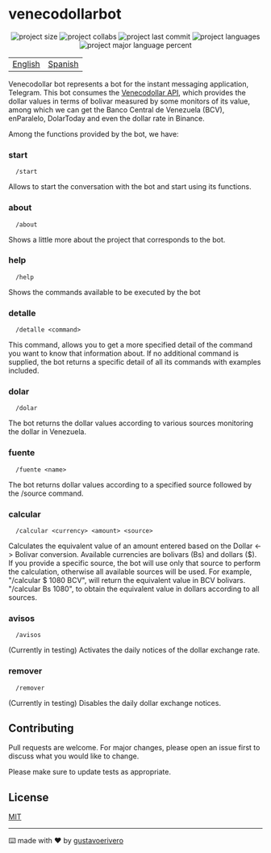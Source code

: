 # venecodollarbot

<div align="center">
  <img src="https://img.shields.io/github/repo-size/gustavoerivero/venecodollarbot" alt="project size" />
  <img src="https://img.shields.io/github/contributors/gustavoerivero/venecodollarbot" alt="project collabs" />
  <img src="https://img.shields.io/github/last-commit/gustavoerivero/venecodollarbot" alt="project last commit" />
  <img src="https://img.shields.io/github/languages/count/gustavoerivero/venecodollarbot" alt="project languages" />
  <img src="https://img.shields.io/github/languages/top/gustavoerivero/venecodollarbot" alt="project major language percent" />
</div>

<div align="center">
  <table>
      <tr>
          <!-- Do not translate this table -->
          <td><a href="./README.md"> English </a></td>
          <td><a href="./README-ES.md"> Spanish </a></td>
      </tr>
  </table>
</div>

Venecodollar bot represents a bot for the instant messaging application, Telegram. This bot consumes the [Venecodollar API](https://github.com/gustavoerivero/venecodollar), which provides the dollar values in terms of bolivar measured by some monitors of its value, among which we can get the Banco Central de Venezuela (BCV), enParalelo, DolarToday and even the dollar rate in Binance.

Among the functions provided by the bot, we have:

### start
```http
  /start
```

Allows to start the conversation with the bot and start using its functions.

### about
```http
  /about
```

Shows a little more about the project that corresponds to the bot.

### help
```http
  /help
```

Shows the commands available to be executed by the bot

### detalle
```http
  /detalle <command>
```

This command, allows you to get a more specified detail of the command you want to know that information about. If no additional command is supplied, the bot returns a specific detail of all its commands with examples included.

### dolar
```http
  /dolar
```

The bot returns the dollar values according to various sources monitoring the dollar in Venezuela.

### fuente
```http
  /fuente <name>
```

The bot returns dollar values according to a specified source followed by the /source command.

### calcular
```http
  /calcular <currency> <amount> <source>
```

Calculates the equivalent value of an amount entered based on the Dollar <-> Bolivar conversion. Available currencies are bolivars (Bs) and dollars ($). If you provide a specific source, the bot will use only that source to perform the calculation, otherwise all available sources will be used. For example, "/calcular $ 1080 BCV", will return the equivalent value in BCV bolivars. "/calcular Bs 1080", to obtain the equivalent value in dollars according to all sources.

### avisos
```http
  /avisos
```

(Currently in testing) Activates the daily notices of the dollar exchange rate.

### remover
```http
  /remover
```

(Currently in testing) Disables the daily dollar exchange notices.

## Contributing

Pull requests are welcome. For major changes, please open an issue first to discuss what you would like to change.

Please make sure to update tests as appropriate.

## License

[MIT](https://choosealicense.com/licenses/mit/)

---
⌨️ made with ❤️ by [gustavoerivero](https://github.com/gustavoerivero) 